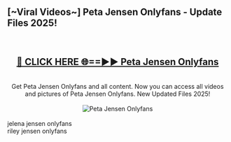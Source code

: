 <h2>[~Viral Videos~] Peta Jensen Onlyfans - Update Files 2025!</h2>
<br>
<div align="center">
<h2><a href="https://betterlinks.top/A2PfLJ" rel="nofollow">🔴 CLICK HERE 🌐==►► Peta Jensen Onlyfans</a></h2>
<br>
Get Peta Jensen Onlyfans and all content. Now you can access all videos and pictures of Peta Jensen Onlyfans. New Updated Files 2025!
<br>
<br>
<a href="https://betterlinks.top/A2PfLJ" rel="nofollow" data-target="animated-image.originalLink"><img src="https://i.ibb.co.com/WyWwxjT/player-gif2.gif" alt="Peta Jensen Onlyfans" style="max-width: 100%; display: inline-block;" data-target="animated-image.originalImage"></a>
</div>
<br>
jelena jensen onlyfans<br>
riley jensen onlyfans